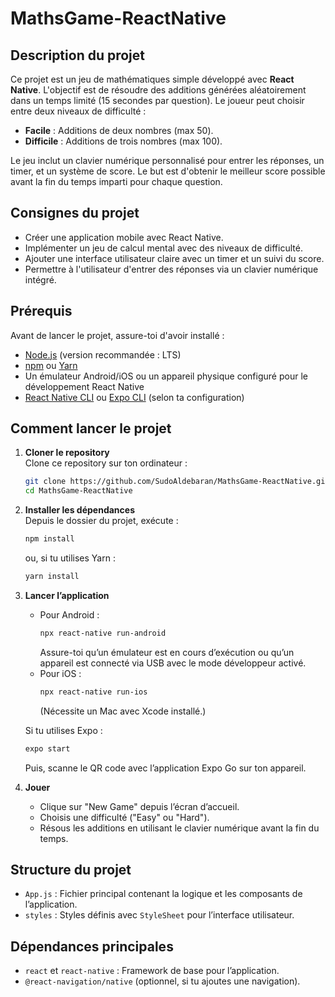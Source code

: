 # MathsGame-ReactNative

## Description du projet

Ce projet est un jeu de mathématiques simple développé avec **React Native**. L'objectif est de résoudre des additions générées aléatoirement dans un temps limité (15 secondes par question). Le joueur peut choisir entre deux niveaux de difficulté :
- **Facile** : Additions de deux nombres (max 50).
- **Difficile** : Additions de trois nombres (max 100).

Le jeu inclut un clavier numérique personnalisé pour entrer les réponses, un timer, et un système de score. Le but est d'obtenir le meilleur score possible avant la fin du temps imparti pour chaque question.

## Consignes du projet

- Créer une application mobile avec React Native.
- Implémenter un jeu de calcul mental avec des niveaux de difficulté.
- Ajouter une interface utilisateur claire avec un timer et un suivi du score.
- Permettre à l'utilisateur d'entrer des réponses via un clavier numérique intégré.

## Prérequis

Avant de lancer le projet, assure-toi d'avoir installé :
- [Node.js](https://nodejs.org/) (version recommandée : LTS)
- [npm](https://www.npmjs.com/) ou [Yarn](https://yarnpkg.com/)
- Un émulateur Android/iOS ou un appareil physique configuré pour le développement React Native
- [React Native CLI](https://reactnative.dev/docs/environment-setup) ou [Expo CLI](https://docs.expo.dev/get-started/installation/) (selon ta configuration)

## Comment lancer le projet

1. **Cloner le repository**  
   Clone ce repository sur ton ordinateur :
   ```bash
   git clone https://github.com/SudoAldebaran/MathsGame-ReactNative.git
   cd MathsGame-ReactNative
   ```

2. **Installer les dépendances**  
   Depuis le dossier du projet, exécute :
   ```bash
   npm install
   ```
   ou, si tu utilises Yarn :
   ```bash
   yarn install
   ```

3. **Lancer l’application**  
   - Pour Android :
     ```bash
     npx react-native run-android
     ```
     Assure-toi qu’un émulateur est en cours d’exécution ou qu’un appareil est connecté via USB avec le mode développeur activé.
   - Pour iOS :
     ```bash
     npx react-native run-ios
     ```
     (Nécessite un Mac avec Xcode installé.)

   Si tu utilises Expo :
   ```bash
   expo start
   ```
   Puis, scanne le QR code avec l’application Expo Go sur ton appareil.

4. **Jouer**  
   - Clique sur "New Game" depuis l’écran d’accueil.
   - Choisis une difficulté ("Easy" ou "Hard").
   - Résous les additions en utilisant le clavier numérique avant la fin du temps.

## Structure du projet

- `App.js` : Fichier principal contenant la logique et les composants de l’application.
- `styles` : Styles définis avec `StyleSheet` pour l’interface utilisateur.

## Dépendances principales

- `react` et `react-native` : Framework de base pour l’application.
- `@react-navigation/native` (optionnel, si tu ajoutes une navigation).